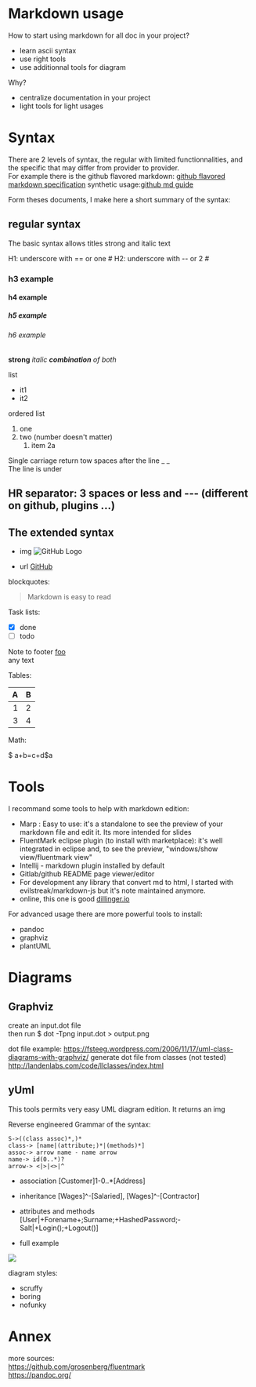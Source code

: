 Markdown usage
==============

How to start using markdown for all doc in your project?
- learn ascii syntax
- use right tools
- use additionnal tools for diagram

Why?
 - centralize documentation in your project
 - light tools for light usages

Syntax
======
There are 2 levels of syntax, the regular with limited functionnalities, and the specific that may differ from provider to provider.  
 For example there is the github flavored markdown:
[github flavored markdown specification](https://github.github.com/gfm/)
synthetic usage:[github md guide](https://guides.github.com/features/mastering-markdown/)

Form theses documents, I make here a short summary of the syntax:

regular syntax
--------------

The basic syntax allows titles strong and italic text

H1: underscore with == or one #
H2: underscore with -- or 2 #
###  h3 example
#### h4 example
##### h5 example
###### h6 example

**strong**
*italic*
_**combination** of both_

list
 - it1
 - it2

ordered list
1. one
3. two (number doesn't matter)
   1. item 2a

Single carriage return tow spaces after the line _ _  
The line is under


HR separator: 3 spaces or less and --- (different on github, plugins ...)  
   ---

The extended syntax
--------------------
- img
  ![GitHub Logo](https://image.flaticon.com/icons/png/128/34/34323.png)

- url
[GitHub](http://github.com)

blockquotes:
> Markdown is 
> easy to read

Task lists:
 - [x] done
 - [ ] todo

Note to footer [foo]  
any text


[foo]: http://example.com/  (Optional Title Here)

Tables:

|   A|  B  |
|---:|:---:|
|   1|  2  |
|   3|  4  |



Math:

$ a+b=c+d$a
	

Tools
=====
I recommand some tools to help with markdown edition:
 - Marp : Easy to use: it's a standalone to see the preview of your markdown file and edit it. Its more intended for slides
 - FluentMark eclipse plugin (to install with marketplace): it's well integrated in eclipse and, to see the preview, "windows/show view/fluentmark view"
 - Intellij - markdown plugin installed by default 
 - Gitlab/github README page viewer/editor
 - For development any library that convert md to html, I started with evilstreak/markdown-js but it's note maintained anymore. 
 - online, this one is good [dillinger.io](https://dillinger.io/)

For advanced usage there are more powerful tools to install:
 - pandoc
 - graphviz
 - plantUML





	
  
Diagrams
=========

Graphviz
-------
create an input.dot file  
then run
    $ dot -Tpng input.dot > output.png


dot file example:
https://fsteeg.wordpress.com/2006/11/17/uml-class-diagrams-with-graphviz/
generate dot file from classes (not tested)
http://landenlabs.com/code/llclasses/index.html


yUml
----
This tools permits very easy UML diagram edition. It returns an img


Reverse engineered Grammar of the syntax:

	S->((class assoc)*,)*
	class-> [name|(attribute;)*|(methods)*]
	assoc-> arrow name - name arrow
	name-> id(0..*)?
	arrow-> <|>|<>|^

 - association
         [Customer]1-0..*[Address]
- inheritance
        [Wages]^-[Salaried], [Wages]^-[Contractor]
- attributes and methods
        [User|+Forename+;Surname;+HashedPassword;-Salt|+Login();+Logout()]

- full example
<img src="http://yuml.me/diagram/scruffy/class/[note: You can stick notes on diagrams too!{bg:cornsilk}],[Customer]<>1-orders 0..*>[Order], [Order]++*-*>[LineItem], [Order]-1>[DeliveryMethod], [Order]*-*>[Product], [Category]<->[Product], [DeliveryMethod]^[National], [DeliveryMethod]^[International]" >

diagram styles:
 - scruffy
 - boring
 - nofunky


Annex
=====

more sources:  
https://github.com/grosenberg/fluentmark  
https://pandoc.org/  

